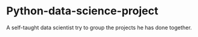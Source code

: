 # Python-data-science-project

A self-taught data scientist try to group the projects he has done together.
